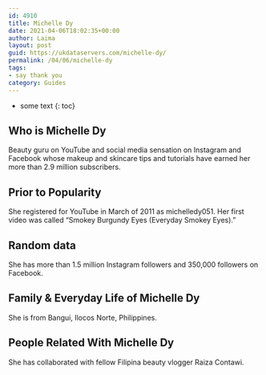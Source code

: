 ```yaml
---
id: 4910
title: Michelle Dy
date: 2021-04-06T18:02:35+00:00
author: Laima
layout: post
guid: https://ukdataservers.com/michelle-dy/
permalink: /04/06/michelle-dy
tags:
- say thank you
category: Guides
---
```


* some text
{: toc}


## Who is Michelle Dy
                  
                  
                  
Beauty guru on YouTube and social media sensation on Instagram and Facebook whose makeup and skincare tips and tutorials have earned her more than 2.9 million subscribers. 
                  
              
            
              
            
                
                
                
## Prior to Popularity
                  
                  
                  
She registered for YouTube in March of 2011 as michelledy051. Her first video was called &#8220;Smokey Burgundy Eyes (Everyday Smokey Eyes).&#8221; 
                  
              
            
              
            
                
                
                
## Random data
                  
                  
                  
She has more than 1.5 million Instagram followers and 350,000 followers on Facebook. 
                  
              
            
              
            
                
                
                
## Family & Everyday Life of Michelle Dy
                  
                  
                  
She is from Bangui, Ilocos Norte, Philippines. 
                  
              
            
              
            
                
                
                
## People Related With Michelle Dy
                  
                  
                  
She has collaborated with fellow Filipina beauty vlogger Raiza Contawi. 
                  
              
            
              
            
                
              
            
              
              
            
            
              
            
          
          
          